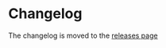 # Changelog

The changelog is moved to the [releases page](https://github.com/zircote/swagger-php/releases)
